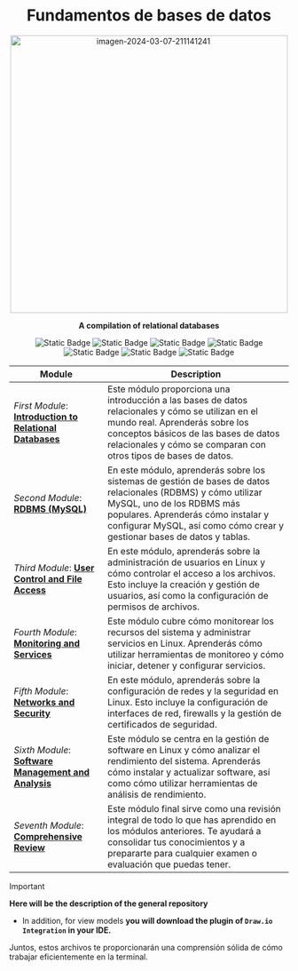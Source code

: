 <div align="center">

# Fundamentos de bases de datos


<a href="https://postimg.cc/14KdYq2y">
  <img src="https://i.postimg.cc/C5QKL7dr/imagen-2024-06-02-162204992-transformed.png" alt="imagen-2024-03-07-211141241" width="500"/>
</a>

**A compilation of relational databases**

![Static Badge](https://img.shields.io/badge/First_Module-Introduction%20Relational%20BD-red)
![Static Badge](https://img.shields.io/badge/Second_Module-RDBMS%20(MySQL)-98c510)
![Static Badge](https://img.shields.io/badge/Third_Module-SQL%20in%20depth-30bd9f)
![Static Badge](https://img.shields.io/badge/Third_Module-Queries%20to%20a%20database-41d667)
![Static Badge](https://img.shields.io/badge/Fifth_Module-NON%20relational%20BD-882fd8)
![Static Badge](https://img.shields.io/badge/Sixth%20Module-NON%20relational%20BD%20Models-d2824e)
![Static Badge](https://img.shields.io/badge/Seventh%20Module-Databases%20in%20real%20life-blue)

| Module | Description |
|--------|-------------|
| *First Module*: **[Introduction to Relational Databases](./Mod_1-intro-RBD/intro_BD.md)** | Este módulo proporciona una introducción a las bases de datos relacionales y cómo se utilizan en el mundo real. Aprenderás sobre los conceptos básicos de las bases de datos relacionales y cómo se comparan con otros tipos de bases de datos. |
| *Second Module*: **[RDBMS (MySQL)](./Mod_2-RDBMS/intro_BD.md)** | En este módulo, aprenderás sobre los sistemas de gestión de bases de datos relacionales (RDBMS) y cómo utilizar MySQL, uno de los RDBMS más populares. Aprenderás cómo instalar y configurar MySQL, así como cómo crear y gestionar bases de datos y tablas. |
| *Third Module*: **[User Control and File Access](./Mod_3-userAdminis_fileAc.md)** | En este módulo, aprenderás sobre la administración de usuarios en Linux y cómo controlar el acceso a los archivos. Esto incluye la creación y gestión de usuarios, así como la configuración de permisos de archivos. |
| *Fourth Module*: **[Monitoring and Services](./Mod_4-monitoring_servic.md)** | Este módulo cubre cómo monitorear los recursos del sistema y administrar servicios en Linux. Aprenderás cómo utilizar herramientas de monitoreo y cómo iniciar, detener y configurar servicios. |
| *Fifth Module*: **[Networks and Security](./Mod_5-networs_secur.md)** | En este módulo, aprenderás sobre la configuración de redes y la seguridad en Linux. Esto incluye la configuración de interfaces de red, firewalls y la gestión de certificados de seguridad. |
| *Sixth Module*: **[Software Management and Analysis](./Mod_6-softManage_analys.md)** | Este módulo se centra en la gestión de software en Linux y cómo analizar el rendimiento del sistema. Aprenderás cómo instalar y actualizar software, así como cómo utilizar herramientas de análisis de rendimiento. |
| *Seventh Module*: **[Comprehensive Review](./Mod_7-comprenReview.md)** | Este módulo final sirve como una revisión integral de todo lo que has aprendido en los módulos anteriores. Te ayudará a consolidar tus conocimientos y a prepararte para cualquier examen o evaluación que puedas tener. |


</div>

> [!IMPORTANT]
> 
> **Here will be the description of the general repository**
> 
> - In addition, for view models **you will download the plugin of `Draw.io Integration` in your IDE.**



Juntos, estos archivos te proporcionarán una comprensión sólida de cómo trabajar eficientemente en la terminal.
